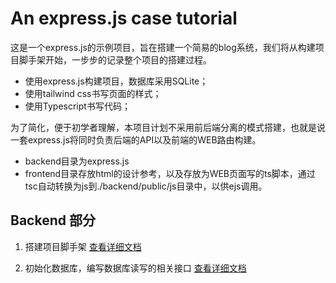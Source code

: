 # An express.js case tutorial

这是一个express.js的示例项目，旨在搭建一个简易的blog系统，我们将从构建项目脚手架开始，一步步的记录整个项目的搭建过程。
- 使用express.js构建项目，数据库采用SQLite；
- 使用tailwind css书写页面的样式；
- 使用Typescript书写代码；

为了简化，便于初学者理解，本项目计划不采用前后端分离的模式搭建，也就是说一套express.js将同时负责后端的API以及前端的WEB路由构建。
- backend目录为express.js
- frontend目录存放html的设计参考，以及存放为WEB页面写的ts脚本，通过tsc自动转换为js到./backend/public/js目录中，以供ejs调用。

## Backend 部分
1. 搭建项目脚手架
[查看详细文档](./docs/01_backend_init.md)

2. 初始化数据库，编写数据库读写的相关接口
[查看详细文档](./docs/02_backend_database.md)
